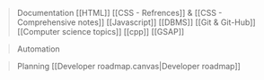 > Documentation 
> [[HTML]]
> [[CSS - Refrences]] & [[CSS - Comprehensive notes]]
> [[Javascript]]
> [[DBMS]]
> [[Git & Git-Hub]]
> [[Computer science topics]]
> [[cpp]]
> [[GSAP]]

> Automation 

> Planning
> [[Developer roadmap.canvas|Developer roadmap]]
